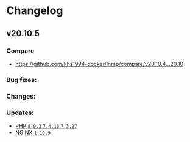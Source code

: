 # Changelog

## v20.10.5

### Compare

* https://github.com/khs1994-docker/lnmp/compare/v20.10.4...20.10

### Bug fixes:

### Changes:

### Updates:

* [PHP `8.0.3` `7.4.16` `7.3.27`](https://www.php.net/ChangeLog-8.php#8.0.3)
* [NGINX `1.19.9`](https://nginx.org/en/CHANGES)
